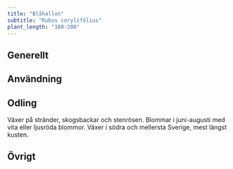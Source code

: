 ```yaml
---
title: "Blåhallon"
subtitle: "Rubus corylifólius"
plant_length: "100-200"
---
```


## Generellt

## Användning

## Odling

Växer på stränder, skogsbackar och stenrösen. Blommar i juni-augusti med vita eller ljusröda blommor. Växer i södra och mellersta Sverige, mest längst kusten.

## Övrigt
